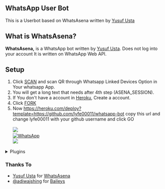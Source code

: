 ## WhatsApp User Bot

This is a Userbot based on WhatsAsena written by [Yusuf Usta](https://github.com/Quiec)

## What is WhatsAsena?

**WhatsAsena,** is a WhatsApp bot written by [Yusuf Usta](https://github.com/Quiec). Does not log into your account It is written on WhatsApp Web API.

## Setup

1. Click [SCAN](https://early-pie-production.up.railway.app/qr) and scan QR through Whatsapp Linked Devices Option in Your whatsapp App.
2. You will get a long text that needs after 4th step (ASENA_SESSION).
3. If You don't have a account in [Heroku](https://signup.heroku.com/), Create a account.
4. Click [FORK](https://github.com/lyfe00011/whatsapp-bot/fork)
5. Now https://heroku.com/deploy?template=https://github.com/lyfe00011/whatsapp-bot copy this url and change lyfe00011 with your github username and click GO<br>
   <br>
   <a href="https://youtu.be/FAT06h8jPZY"><img src="https://img.shields.io/badge/-watch%20video-critical?style=for-the-badge&logo=youtube&logoColor=white">
   <br>
   <a href="https://chat.whatsapp.com/Jl6U29pBwmWLG3OOOfdPPt"><img alt="WhatsApp" src="https://img.shields.io/badge/-Whatsapp%20Group-lightgrey?style=for-the-badge&logo=whatsapp&logoColor=white"/></a>
   <br>
   <a href="https://github.com/lyfe00011/whatsapp-bot/wiki/"><img src="https://img.shields.io/badge/plugins-blue?style=for-the-badge&logo=appveyor%22"/></a>

<!--
[![Run on Repl.it](https://replit.com/badge/github/lyfe00011/whatsapp-bot)](https://replit.com/@Nightbot2O/baileys-qr)

[![Deploy](https://www.herokucdn.com/deploy/button.svg)](https://heroku.com/deploy?template=https://github.com/ashikser/whatsapp-bot) -->
<details>
<summary>Plugins</summary>
<p>

| Active | Group commands |
| :----: | :------------- |
|   ✔️   | Kick           |
|   ✔️   | Tag            |
|   ✔️   | Add            |
|   ✔️   | Warn           |
|   ✔️   | Vote           |
|   ✔️   | Invite         |
|   ✔️   | Revoke         |
|   ✔️   | Demote         |
|   ✔️   | Promote        |
|   ✔️   | Banbye         |
|   ✔️   | Goodbye        |
|   ✔️   | Welcome        |
|   ✔️   | Schedule       |
|   ✔️   | Auto-mute      |
|   ✔️   | Mute/Unmute    |
|   ✔️   | Common/Diff    |

| Active | Dowloader commands    |
| :----: | :-------------------- |
|   ✔️   | Saavn                 |
|   ✔️   | Upload                |
|   ✔️   | Yta/Ytv               |
|   ✔️   | Unsplash              |
|   ✔️   | Mediafire             |
|   ✔️   | Pinterest             |
|   ✔️   | SoundCloud            |
|   ✔️   | TikTok video          |
|   ✔️   | Twitter video         |
|   ✔️   | Facebook video        |
|   ✔️   | Instagram story       |
|   ✔️   | YouTube audio/video   |
|   ✔️   | Instagram video/image |

| Active | Misc Commands     | Usage                        |
| :----: | :---------------- | :--------------------------- |
|   ✔️   | Qr                | Reads QR code                |
|   ✔️   | Ss                | Screenshot of web            |
|   ✔️   | Url               | Gets url of media            |
|   ✔️   | Trt               | Translates messages          |
|   ✔️   | Mp3               | Video to mp3                 |
|   ✔️   | Txt               | Image to text                |
|   ✔️   | Afk               | Away from keyboard           |
|   ✔️   | Cut               | Cuts mp3                     |
|   ✔️   | Pdf               | Images to pdf                |
|   ✔️   | Mp4               | Sticker to video             |
|   ✔️   | Take              | Change sticker pack info     |
|   ✔️   | Wiki              | Wikipedia search             |
|   ✔️   | Meme              | Text on photos               |
|   ✔️   | Trim              | Trims video                  |
|   ✔️   | Find              | It finds song                |
|   ✔️   | Attp              | Coloured text sticker        |
|   ✔️   | Alive             | To check alive or not        |
|   ✔️   | Whois             | Group or individual data     |
|   ✔️   | Movie             | Shows Movie Info             |
|   ✔️   | Merge             | It merge a videos            |
|   ✔️   | Voice             | Voice to mp3                 |
|   ✔️   | Topdf             | Documnet ot pdf              |
|   ✔️   | Emoji             | Emoji to sticker             |
|   ✔️   | Lydia             | Auto AI chat                 |
|   ✔️   | Sticker           | Photo/video to sticker       |
|   ✔️   | Reverse           | Reverse audio/video          |
|   ✔️   | Unvoice           | Audio to voices              |
|   ✔️   | Wasted            | Wasted logo                  |
|   ✔️   | Trigged           | Triggered effect             |
|   ✔️   | Forward           | Forwarding msg using jid     |
|   ✔️   | Compress          | Compresses video             |
|   ✔️   | Google            | Google reverse image search  |
|   ✔️   | Upload            | Download from Url            |
|   ✔️   | Weather           | Shows weather                |
|   ✔️   | Getjids           | Gets jids of chats           |
|   ✔️   | Removebg          | Removes background           |
|   ✔️   | Setabout          | Sets bio                     |
|   ✔️   | Setstatus         | Sets status                  |
|   ✔️   | Pitch/low/bass    | Audio effects                |
|   ✔️   | Histo/vector/aves | Audio to video               |
|   ✔️   | Block/unblock     | Blocks/unblocks members      |
|   ✔️   | Broadcast         | Custom Broadcasting Messages |

</p>
</details>
   
### Thanks To

- [Yusuf Usta](https://github.com/Quiec) for [WhatsAsena](https://github.com/yusufusta/WhatsAsena)
- [@adiwajshing](https://github.com/adiwajshing) for [Baileys](https://github.com/adiwajshing/Baileys)
